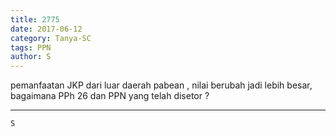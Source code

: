 ```yaml
---
title: 2775
date: 2017-06-12
category: Tanya-SC
tags: PPN
author: S
---
```


pemanfaatan JKP dari luar daerah pabean , nilai berubah jadi lebih besar, bagaimana PPh 26 dan PPN yang telah disetor ?

---



`S`
